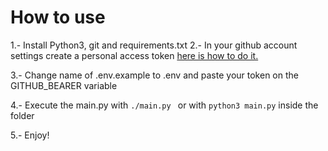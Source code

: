 # How to use
1.- Install Python3, git and requirements.txt
2.- In your github account settings create a personal access token [here is how to do it.](https://docs.github.com/en/enterprise-server@3.4/authentication/keeping-your-account-and-data-secure/creating-a-personal-access-token)

3.- Change name of .env.example to .env and paste your token on the GITHUB_BEARER variable

4.- Execute the main.py with ```./main.py ```  or with ``` python3 main.py ``` inside the folder

5.- Enjoy! 
